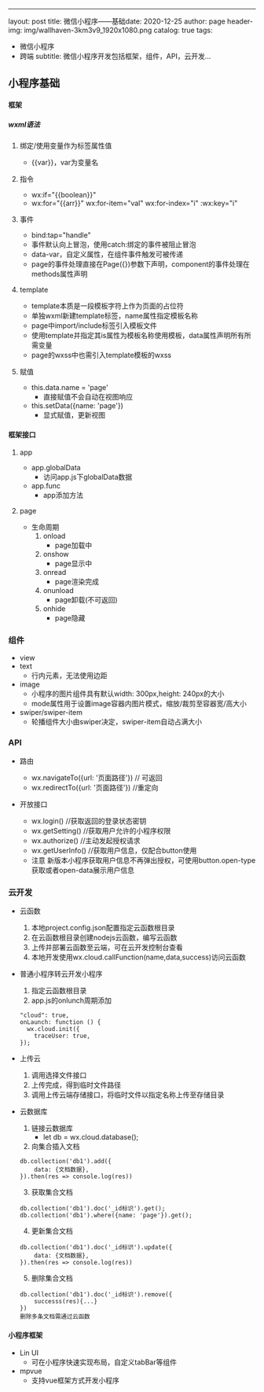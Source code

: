---
layout:     post
title:      微信小程序——基础date:       2020-12-25
author:     page
header-img: img/wallhaven-3km3v9_1920x1080.png
catalog: true
tags:
   - 微信小程序
   - 跨端
subtitle:   微信小程序开发包括框架，组件，API，云开发...

## 小程序基础
#### 框架
##### wxml语法
1. 绑定/使用变量作为标签属性值
    - \{{var}}，var为变量名

2. 指令
    - wx:if="\{{boolean}}"
    - wx:for="\{{arr}}" wx:for-item="val" wx:for-index="i" :wx:key="i"

3. 事件
    - bind:tap="handle"
    - 事件默认向上冒泡，使用catch:绑定的事件被阻止冒泡
    - data-var，自定义属性，在组件事件触发可被传递
    - page的事件处理直接在Page({})参数下声明，component的事件处理在methods属性声明

4. template
    - template本质是一段模板字符上作为页面的占位符
    - 单独wxml新建template标签，name属性指定模板名称
    - page中import/include标签引入模板文件
    - 使用template并指定其is属性为模板名称使用模板，data属性声明所有所需变量
    - page的wxss中也需引入template模板的wxss

4. 赋值
    - this.data.name = 'page'
        + 直接赋值不会自动在视图响应
    - this.setData({name: 'page'})
        + 显式赋值，更新视图

#### 框架接口
1. app
    - app.globalData
        + 访问app.js下globalData数据
    - app.func
        + app添加方法

2. page
    - 生命周期
        1. onload
            + page加载中
        2. onshow
            + page显示中
        3. onread
            + page渲染完成
        4. onunload
            + page卸载(不可返回)
        5. onhide
            + page隐藏

### 组件
- view
- text
    + 行内元素，无法使用边距
- image
    + 小程序的图片组件具有默认width: 300px,height: 240px的大小
    + mode属性用于设置image容器内图片模式，缩放/裁剪至容器宽/高大小
- swiper/swiper-item
    + 轮播组件大小由swiper决定，swiper-item自动占满大小

### API
- 路由
    + wx.navigateTo({url: '页面路径'}) // 可返回
    + wx.redirectTo({url: '页面路径'}) //重定向

- 开放接口
    + wx.login() //获取返回的登录状态密钥
    + wx.getSetting() //获取用户允许的小程序权限
    + wx.authorize() //主动发起授权请求
    + wx.getUserInfo()  //获取用户信息，仅配合button使用
    + 注意
        新版本小程序获取用户信息不再弹出授权，可使用button.open-type获取或者open-data展示用户信息



### 云开发
- 云函数
    1. 本地project.config.json配置指定云函数根目录
    2. 在云函数根目录创建nodejs云函数，编写云函数
    3. 上传并部署云函数至云端，可在云开发控制台查看
    4. 本地开发使用wx.cloud.callFunction(name,data,success)访问云函数
- 普通小程序转云开发小程序
    1. 指定云函数根目录
    2. app.js的onlunch周期添加
    ```
    "cloud": true,
    onLaunch: function () {
      wx.cloud.init({
        traceUser: true,
    });
    ```

- 上传云
    1. 调用选择文件接口
    2. 上传完成，得到临时文件路径
    3. 调用上传云端存储接口，将临时文件以指定名称上传至存储目录

- 云数据库
    1. 链接云数据库
        + let db = wx.cloud.database();
    2. 向集合插入文档
    ```
    db.collection('db1').add({
        data: {文档数据},
    }).then(res => console.log(res))
    ```
    3. 获取集合文档
    ```
    db.collection('db1').doc('_id标识').get();
    db.collection('db1').where({name: 'page'}).get();
    ```
    4. 更新集合文档
    ```
    db.collection('db1').doc('_id标识').update({
        data: {文档数据},
    }).then(res => console.log(res))
    ```
    5. 删除集合文档
    ```
    db.collection('db1').doc('_id标识').remove({
        successs(res){...}
    })
    删除多条文档需通过云函数
    ```

#### 小程序框架
- Lin UI
    + 可在小程序快速实现布局，自定义tabBar等组件
- mpvue
    + 支持vue框架方式开发小程序